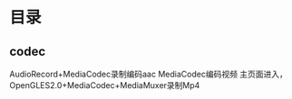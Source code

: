 # 目录
## codec
AudioRecord+MediaCodec录制编码aac
MediaCodec编码视频
主页面进入，OpenGLES2.0+MediaCodec+MediaMuxer录制Mp4